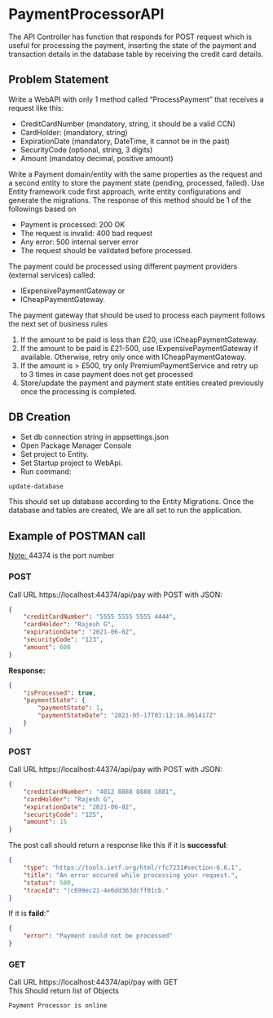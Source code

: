 # PaymentProcessorAPI
The API Controller has function that responds for POST request which is useful for processing the payment, inserting the state of the payment and transaction details in the database table by receiving the credit card details.

## Problem Statement

Write a WebAPI with only 1 method called “ProcessPayment” that receives a request like this:
- CreditCardNumber (mandatory, string, it should be a valid CCN)
- CardHolder: (mandatory, string)
- ExpirationDate (mandatory, DateTime, it cannot be in the past)
- SecurityCode (optional, string, 3 digits)
- Amount (mandatoy decimal, positive amount)

Write a Payment domain/entity with the same properties as the request and a second entity to store
the payment state (pending, processed, failed). Use Entity framework code first approach, write
entity configurations and generate the migrations.
The response of this method should be 1 of the followings based on
- Payment is processed: 200 OK
- The request is invalid: 400 bad request
- Any error: 500 internal server error
- The request should be validated before processed.

The payment could be processed using different payment providers (external services) called:
- IExpensivePaymentGateway or
- ICheapPaymentGateway.

The payment gateway that should be used to process each payment follows the next set of business
rules
1. If the amount to be paid is less than £20, use ICheapPaymentGateway.
2. If the amount to be paid is £21-500, use IExpensivePaymentGateway if available. Otherwise, retry
only once with ICheapPaymentGateway.
3. If the amount is > £500, try only PremiumPaymentService and retry up to 3 times in case payment
does not get processed
4. Store/update the payment and payment state entities created previously once the processing is
completed.

## DB Creation
* Set db connection string in appsettings.json
* Open Package Manager Console
* Set project to Entity.
* Set Startup project to WebApi.
* Run command:
```bash
update-database
```
This should set up database according to the Entity Migrations. Once the database and tables are created, We are all set to run the application.
## Example of POSTMAN call
<ins> Note: </ins> 44374 is the port number
### POST
Call URL https://localhost:44374/api/pay with POST with JSON:

```json
{
    "creditCardNumber": "5555 5555 5555 4444",
    "cardHolder": "Rajesh G",
    "expirationDate": "2021-06-02",
    "securityCode": "123",
    "amount": 600
}
```
**Response:**
```json
{
    "isProcessed": true,
    "paymentState": {
        "paymentState": 1,
        "paymentStateDate": "2021-05-17T03:12:16.861417Z"
    }
}
```
### POST
Call URL https://localhost:44374/api/pay with POST with JSON:

```json
{
    "creditCardNumber": "4012 8888 8888 1881",
    "cardHolder": "Rajesh G",
    "expirationDate": "2021-06-02",
    "securityCode": "125",
    "amount": 15
}
```
The post call should return a response like this if it is **successful**:
```json
{
    "type": "https://tools.ietf.org/html/rfc7231#section-6.6.1",
    "title": "An error occured while processing your request.",
    "status": 500,
    "traceId": "|c699ec21-4e0dd363dcff01cb."
}
```
If it is **faild**:"
```json
{
    "error": "Payment could not be processed"
}
```
### GET
Call URL https://localhost:44374/api/pay with GET  
This Should return list of Objects
```
Payment Processor is online
```
